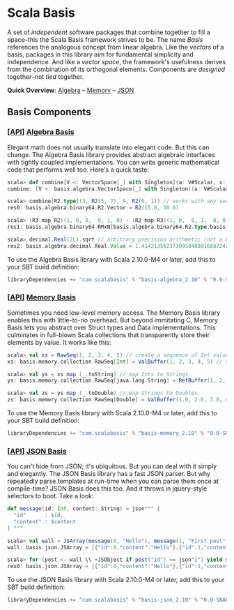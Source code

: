# Scala Basis

A set of _independent_ software packages that combine together to fill a space–this the Scala Basis framework strives to be. The name _Basis_ references the analogous concept from linear algebra. Like the _vectors_ of a basis, packages in this library aim for fundamental simplicity and independence. And like a _vector space_, the framework's usefulness derives from the combination of its orthogonal elements. Components are _designed_ together–not _tied_ together.

**Quick Overview**: [Algebra](#Algebra) – [Memory](#Memory) – [JSON](#JSON)

## Basis Components

### <a name="Algebra"/>\[[API](http://scalabasis.github.com/latest/api/#basis.algebra.package)\] [Algebra Basis](https://github.com/scalabasis/basis/wiki/Algebra-Basis)

Elegant math does not usually translate into elegant code. But this can change. The Algebra Basis library provides abstract algebraic interfaces with tightly coupled implementations. You can write generic mathematical code that performs well too. Here's a quick taste:

```scala
scala> def combine[V <: VectorSpace[_] with Singleton](a: V#Scalar, x: V#Vector, b: V#Scalar, y: V#Vector): V#Vector = a *: x + b *: y
combine: [V <: basis.algebra.VectorSpace[_] with Singleton](a: V#Scalar, x: V#Vector, b: V#Scalar, y: V#Vector)V#Vector

scala> combine[R2.type](3, R2(5, 7), 9, R2(0, 1)) // works with any vector space
res0: basis.algebra.binary64.R2.Vector = R2(15.0, 30.0)

scala> (R3 map R2)(1, 0, 0,  0, 1, 0) ⋅ (R2 map R3)(1, 0,  0, 1,  0, 0) // type safe matrix composition
res1: basis.algebra.binary64.RMxN[basis.algebra.binary64.R2.type,basis.algebra.binary64.R2.type]#Matrix = R2x2(1.0, 0.0,  0.0, 1.0)

scala> decimal.Real(2L).sqrt // arbitrary precision arithmetic (not a BigDecimal wrapper)
res2: basis.algebra.decimal.Real.Value = 1.414213562373095048801688724209698078569671875376948073176679738
```

To use the Algebra Basis library with Scala 2.10.0-M4 or later, add this to your SBT build definition:

```scala
libraryDependencies += "com.scalabasis" % "basis-algebra_2.10" % "0.0-SNAPSHOT"
```

### <a name="Memory"/>\[[API](http://scalabasis.github.com/latest/api/#basis.memory.package)\] [Memory Basis](https://github.com/scalabasis/basis/wiki/Memory-Basis)

Sometimes you need low-level memory access. The Memory Basis library enables this with little-to-no overhead. But beyond immitating C, Memory Basis lets you abstract over Struct types and Data implementations. This culminates in full-blown Scala collections that transparently store their elements by value. It works like this:

```scala
scala> val xs = RawSeq(1, 2, 3, 4, 5) // create a sequence of Int values.
xs: basis.memory.collection.RawSeq[Int] = ValBuffer(1, 2, 3, 4, 5) // stored by-value.

scala> val ys = xs map (_.toString) // map Ints to Strings.
ys: basis.memory.collection.RawSeq[java.lang.String] = RefBuffer(1, 2, 3, 4, 5) // stored by reference.

scala> val zs = ys map (_.toDouble) // map Strings to Doubles.
zs: basis.memory.collection.RawSeq[Double] = ValBuffer(1.0, 2.0, 3.0, 4.0, 5.0) // stored by value again.
```

To use the Memory Basis library with Scala 2.10.0-M4 or later, add this to your SBT build definition:

```scala
libraryDependencies += "com.scalabasis" % "basis-memory_2.10" % "0.0-SNAPSHOT"
```

### <a name="JSON"/>\[[API](http://scalabasis.github.com/latest/api/#basis.json.package)\] [JSON Basis](https://github.com/scalabasis/basis/wiki/JSON-Basis)

You can't hide from JSON; it's ubiquitous. But you can deal with it simply and elegantly. The JSON Basis library has a fast JSON parser. But why repeatedly parse templates at run-time when you can parse them once at compile-time? JSON Basis does this too. And it throws in jquery-style selectors to boot. Take a look:

```scala
def message(id: Int, content: String) = json""" {
  "id"      : $id,
  "content" : $content
} """
```

```scala
scala> val wall = JSArray(message(0, "Hello"), message(1, "First post"))
wall: basis.json.JSArray = [{"id":0,"content":"Hello"},{"id":1,"content":"First post"}]

scala> for (post <- wall \\ +JSObject if post("id") == json"1") yield message(1, "[$redacted]\n")
res0: basis.json.JSArray = [{"id":0,"content":"Hello"},{"id":1,"content":"[$redacted]\n"}]
```

To use the JSON Basis library with Scala 2.10.0-M4 or later, add this to your SBT build definition:

```scala
libraryDependencies += "com.scalabasis" % "basis-json_2.10" % "0.0-SNAPSHOT"
```
